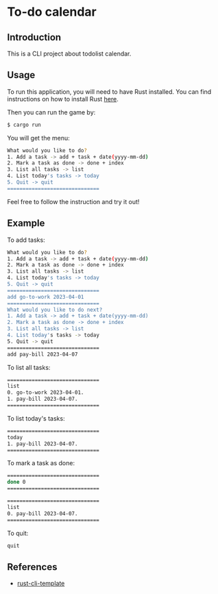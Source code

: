 # To-do calendar

## Introduction

This is a CLI project about todolist calendar.

## Usage

To run this application, you will need to have Rust installed. You can find instructions on how to install Rust [here](https://www.rust-lang.org/tools/install).

Then you can run the game by:

```bash
$ cargo run
```

You will get the menu:

```bash
What would you like to do?
1. Add a task -> add + task + date(yyyy-mm-dd)
2. Mark a task as done -> done + index
3. List all tasks -> list
4. List today's tasks -> today
5. Quit -> quit
==============================
```

Feel free to follow the instruction and try it out!

## Example

To add tasks:

```bash
What would you like to do?
1. Add a task -> add + task + date(yyyy-mm-dd)
2. Mark a task as done -> done + index
3. List all tasks -> list
4. List today's tasks -> today
5. Quit -> quit
==============================
add go-to-work 2023-04-01
==============================
What would you like to do next?
1. Add a task -> add + task + date(yyyy-mm-dd)
2. Mark a task as done -> done + index
3. List all tasks -> list
4. List today's tasks -> today
5. Quit -> quit
==============================
add pay-bill 2023-04-07
```

To list all tasks:

```bash
==============================
list
0. go-to-work 2023-04-01. 
1. pay-bill 2023-04-07. 
==============================
```

To list today's tasks:

```bash
==============================
today
1. pay-bill 2023-04-07. 
==============================
```

To mark a task as done:

```bash
==============================
done 0
==============================
```

```bash
==============================
list
0. pay-bill 2023-04-07. 
==============================
```

To quit:

```bash
quit
```

## References

* [rust-cli-template](https://github.com/kbknapp/rust-cli-template)
